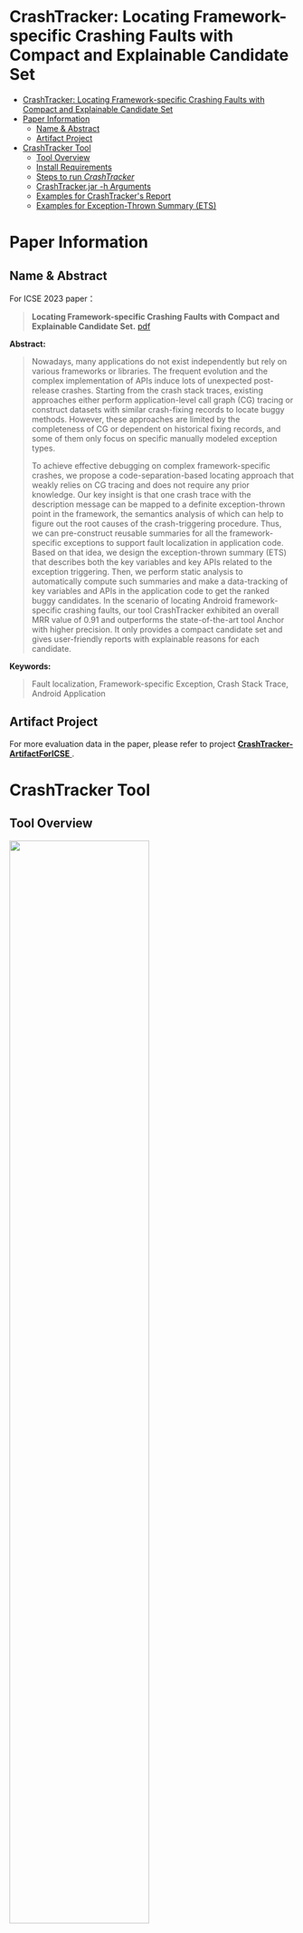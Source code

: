 # CrashTracker: Locating Framework-specific Crashing Faults with Compact and Explainable Candidate Set

- [CrashTracker: Locating Framework-specific Crashing Faults with Compact and Explainable Candidate Set](#crashtracker-locating-framework-specific-crashing-faults-with-compact-and-explainable-candidate-set)
- [Paper Information](#paper-information)
  - [Name \& Abstract](#name--abstract)
  - [Artifact Project](#artifact-project)
- [CrashTracker Tool](#crashtracker-tool)
  - [Tool Overview](#tool-overview)
  - [Install Requirements](#install-requirements)
  - [Steps to run *CrashTracker*](#steps-to-run-crashtracker)
  - [CrashTracker.jar -h Arguments](#crashtrackerjar--h-arguments)
  - [Examples for CrashTracker's Report](#examples-for-crashtrackers-report)
  - [Examples for Exception-Thrown Summary (ETS)](#examples-for-exception-thrown-summary-ets)

# Paper Information

## Name & Abstract 

For ICSE 2023 paper：

> **Locating Framework-specific Crashing Faults with Compact and Explainable Candidate Set.**  [pdf](paper.pdf)

**Abstract:**

> Nowadays, many applications do not exist independently but rely on various frameworks or libraries. The frequent evolution and the complex implementation of APIs induce lots of unexpected post-release crashes. Starting from the crash stack traces, existing approaches either perform application-level call graph (CG) tracing or construct datasets with similar crash-fixing records to locate buggy methods. However, these approaches are limited by the completeness of CG or dependent on historical fixing records, and some of them only focus on specific manually modeled exception types. 
> 
> To achieve effective debugging on complex framework-specific crashes, we propose a code-separation-based locating approach that weakly relies on CG tracing and does not require any prior knowledge. Our key insight is that one crash trace with the description message can be mapped to a definite exception-thrown point in the framework, the semantics analysis of which can help to figure out the root causes of the crash-triggering procedure. Thus, we can pre-construct reusable summaries for all the framework-specific exceptions to support fault localization in application code. Based on that idea, we design the exception-thrown summary (ETS) that describes both the key variables and key APIs related to the exception triggering.  Then, we perform static analysis to automatically compute such summaries and make a data-tracking of key variables and APIs in the application code to get the ranked buggy candidates. In the scenario of locating Android framework-specific crashing faults, our tool CrashTracker exhibited an overall MRR value of 0.91 and outperforms the state-of-the-art tool Anchor with higher precision. It only provides a compact candidate set and gives user-friendly reports with explainable reasons for each candidate.

**Keywords:**

> Fault localization, Framework-specific Exception, Crash Stack Trace, Android Application

## Artifact Project
For more evaluation data in the paper, please refer to project [**CrashTracker-ArtifactForICSE** ](https://github.com/hanada31/CrashTracker-ArtifactForICSE).

# CrashTracker Tool 

## Tool Overview
<p align="left">
<img src="Figures/LoFDroid-overview.png" width="70%">
</p>

## Install Requirements

1. Python 3.8
2. Java 1.8
3. maven 3.6
4. Linux OS  (by default)
5. When using Windows, the separator should be changed from / to  \\ for part of commands.  Also, please use the Windows PowerShell to execute commands.

## Steps to run *CrashTracker* 

*Note: Only **English** characters are allowed in the path.*

The default usage is to perform **Android** framework-specific  fault localization using CrashTracker.jar. 

First，

```
# Initialize soot-dev submodule
git submodule update --init soot-dev

# Use -DskipTests to skip tests of soot (make build faster)
mvn -f pom.xml clean package -DskipTests

# Copy jar to root directory
cp target/CrashTracker-jar-with-dependencies.jar CrashTracker.jar

# unzip all the android*.zip files in Files/ folder first. 
unzip Files/android2.3.zip -d Files/android2.3/
unzip Files/android4.4.zip -d Files/android4.4/
unzip Files/android5.0.zip -d Files/android5.0/
unzip Files/android6.0.zip -d Files/android6.0/
unzip Files/android7.0.zip -d Files/android7.0/
unzip Files/android8.0.zip -d Files/android8.0/
unzip Files/android9.0.zip -d Files/android9.0/
unzip Files/android10.0.zip -d Files/android10.0/
unzip Files/android11.0.zip -d Files/android11.0/
unzip Files/android12.0.zip -d Files/android12.0/

# If unzip failed on windows, use other commands or unzip them manually.
```

Then, You have two choices:

 **Choice 1:** build and run *CrashTracker* to analyze single apk with java command:

```
# Run the tool
## for apk files (When using Windows, the separator should be changed from / to \)
java -jar CrashTracker.jar  -path M_application -name cgeo.geocaching-4450.apk -androidJar platforms  -crashInput Files/crashInfo.json  -exceptionInput Files -client ApkCrashAnalysisClient -time 30  -outputDir results/output

## for java libraries based on android framework files (When using Windows, the separator should be changed from / to \)
java -jar CrashTracker.jar  -path M_application -name facebook-android-sdk-905.jar -androidJar platforms  -crashInput Files/crashInfo.json  -exceptionInput Files -client JarCrashAnalysisClient -time 30  -outputDir results/output

you can config the -path, -name, -androidJar and -outputDir.
```

**Choice 2:**  build and run *CrashTracker* to analyze a set of apks under given folder with Python script:

```
Run the .py file. (use python or python3 according to your configration)

# for apk files
python scripts/runCrashTracker-Apk.py  [apkPath] [resultPath] [target framework version] [strategy name]
e.g., python scripts/runCrashTracker-Apk.py  M_application results "no" "no"

# for java libraries based on android framework files
python scripts/runCrashTracker-Jar.py  [apkPath] [resultPath] [target framework version] [strategy name]
e.g., python scripts/runCrashTracker-Jar.py  M_application results "no" "no"

- [target framework version]: E.g., "2.3", "4.4", "6.0", "7.0", "8.0", "9.0", "10.0", "11.0", "12.0" or "no". Pick "no" if the crash triggering framework version is unknown.

- [strategy name]:  "NoCallFilter", "NoSourceType", "ExtendCGOnly",  "NoKeyAPI", "NoParaChain, "NoAppDataTrace", "NOParaChainANDDataTrace"or "no". Pick "no" to use the best/default strategy.
```

**(Optional)**

If you want to localize other versions of Android framework using CrashTracker.jar.

Extracting exception-thrown summary (ETS) for that framework is required before the localization!

```
# Use the following commands to analyze your framework files.
python scripts/runCrashTracker-framework.py [framework code location] [version] [outputDir]  

For example, if the sturcture of your files is as follows:
+-- CrashTrackerTool
|   +-- framework
|   |   +-- android5.0
|   |   |   +-- a list of .class files extracted from android.jar files (do not use the android.jar file in the Android SDK, as they
                have empty implementation. Instead, extract android.jar files from your android phone or an emulator with the target
                version. Also, you can download from  https://github.com/hanada31/AndroidFrameworkImpl and unzip files)

run: 
    python scripts/runCrashTracker-framework.py  M_framework 2.3 ETSResults
```

## CrashTracker.jar -h Arguments

```
java -jar CrashTracker.jar -h

usage: java -jar CrashTracker.jar [options] [-path] [-name] [-androidJar] [-outputDir] [-crashInput] [-exceptionInput] [-client]
 -h                        -h: Show the help information.
 -client <arg>             -client 
                               ExceptionInfoClient: Extract exception information from Android framework.
                               CrashAnalysisClient: Analysis the crash information for an apk.
                               JarCrashAnalysisClient: Analysis the crash information for an third party SDK.
                               CallGraphClient: Output call graph files.
                               ManifestClient: Output manifest.xml file.
                               IROutputClient: Output soot IR files.
 -name <arg>               -name: Set the name of the apk under analysis.
 -path <arg>               -path: Set the path to the apk under analysis.
 -crashPath <arg>          -crashInput: crash information file.
 -exceptionInput <arg>     -exceptionPath: exception file folder.
 -androidJar <arg>         -androidJar: Set the path of android.jar.
 -frameworkVersion <arg>   -frameworkVersion: The version of framework under analysis
 -strategy <arg>           -strategy: effectiveness of strategy "NoCallFilter", "NoSourceType", "ExtendCGOnly",  "NoKeyAPI", "NoParaChain, "NoAppDataTrace", "NOParaChainANDDataTrace"or "no"
 -time <arg>               -time [default:90]: Set the max running time (min).
 -outputDir <arg>          -outputDir: Set the output folder of the apk.

```

## Examples for CrashTracker's Report 

In folder results/output

- *Six types of reasons provided by CrashTracker.*

  - **a)**  **Key_API_Related**: Caller of *keyAPI*;
  - **b)**  **Key_Variable_Related_1**: Influences the value of *keyVar* by modifying the value of the passed parameters;
  - **c)**  **Key_Variable_Related_2**: Influences the value of *keyVar* by modifying the value of related object fields;
  - **d)**  **Executed_Method_1**: Not influence the *keyVar* but in crash trace; 
  - **e)**  **Executed_Method_2**: Not in the crash stack but has been executed;
  - **f)**   **Not_Override_Method**: Forgets to override the *Signaler* method.

- *The simplified report by CrashTracker for com.travelzoo.android.apk.*

  - As we can see, there is one reason for this buggy candidate. The crash is triggered when a framework API that throws an exception without any condition is invoked, and the override is required.

  ![com.travelzoo.android](Figures/com.travelzoo.android.png)

- *The simplified report by CrashTracker for com.nextgis.mobile.apk.*

  - As we can see, there are two types of reasons, explaining how the exception is triggered in both the application level (which influences the data passed to crashAPI) and framework level (which influences the exception-triggering condition in signaler).

  ![com.nextgis.mobile](Figures/com.nextgis.mobile.png)

## Examples for Exception-Thrown Summary (ETS)

In folder Files

![ETS](Figures/ETS.png)
